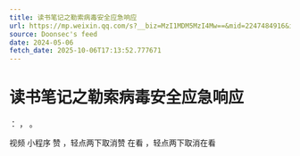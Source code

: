 ```yaml
---
title: 读书笔记之勒索病毒安全应急响应
url: https://mp.weixin.qq.com/s?__biz=MzI1MDM5MzI4Mw==&mid=2247484916&idx=1&sn=5a62009576a136bb9850fb388759e9fd
source: Doonsec's feed
date: 2024-05-06
fetch_date: 2025-10-06T17:13:52.777671
---
```


# 读书笔记之勒索病毒安全应急响应

：
，
。

视频
小程序
赞
，轻点两下取消赞
在看
，轻点两下取消在看